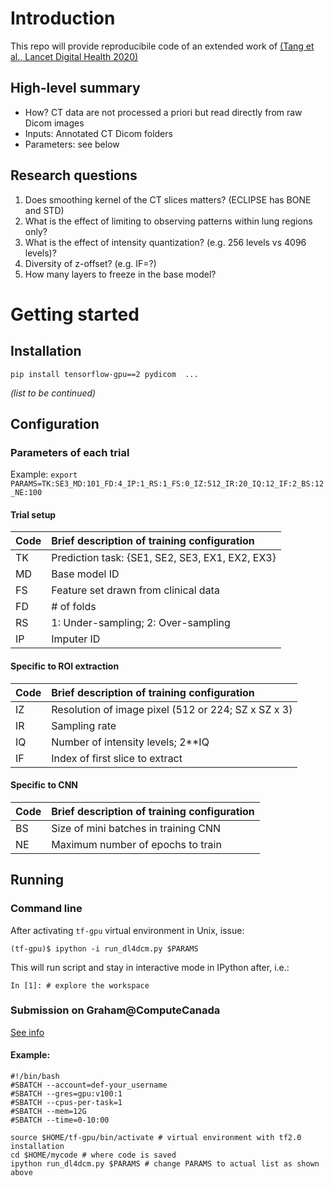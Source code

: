 # Introduction

This repo will provide reproducibile code of an extended work of [(Tang et al., Lancet Digital Health 2020)](https://www.sciencedirect.com/science/article/pii/S2589750020300649)

## High-level summary

- How? CT data are not processed a priori but read directly from raw Dicom images 
- Inputs: Annotated CT Dicom folders
- Parameters: see below

## Research questions

1. Does smoothing kernel of the CT slices matters? (ECLIPSE has BONE and STD)
2. What is the effect of limiting to observing patterns within lung regions only?
3. What is the effect of intensity quantization? (e.g. 256 levels vs 4096 levels)?
4. Diversity of z-offset? (e.g. IF=?)
5. How many layers to freeze in the base model?



# Getting started

## Installation

```
pip install tensorflow-gpu==2 pydicom  ... 
```
*(list to be continued)*
 
## Configuration

### Parameters of each trial

Example: ```export PARAMS=TK:SE3_MD:101_FD:4_IP:1_RS:1_FS:0_IZ:512_IR:20_IQ:12_IF:2_BS:12_NE:100```

#### Trial setup
| Code | Brief description of training configuration |
| ------------- |:-------------|
| TK | Prediction task: {SE1, SE2, SE3, EX1, EX2, EX3} |
| MD | Base model ID |
| FS | Feature set drawn from clinical data |
| FD | # of folds |
| RS | 1: Under-sampling; 2: Over-sampling |
| IP | Imputer ID |

#### Specific to ROI extraction
| Code | Brief description of training configuration |
| ------------- |:-------------|
| IZ | Resolution of image pixel (512 or 224; SZ x SZ x 3) |
| IR | Sampling rate |
| IQ | Number of intensity levels; 2**IQ |
| IF | Index of first slice to extract |

#### Specific to CNN
| Code | Brief description of training configuration |
| ------------- |:-------------|
| BS | Size of mini batches in training CNN  |
| NE | Maximum number of epochs to train |


## Running

### Command line

After activating ```tf-gpu``` virtual environment in Unix, issue:
```
(tf-gpu)$ ipython -i run_dl4dcm.py $PARAMS
```

This will run script and stay in interactive mode in IPython after, i.e.:
```
In [1]: # explore the workspace
```

### Submission on Graham@ComputeCanada

[See info](https://docs.computecanada.ca/wiki/Graham#GPUs_on_Graham)


#### Example:
```
#!/bin/bash
#SBATCH --account=def-your_username
#SBATCH --gres=gpu:v100:1
#SBATCH --cpus-per-task=1
#SBATCH --mem=12G
#SBATCH --time=0-10:00

source $HOME/tf-gpu/bin/activate # virtual environment with tf2.0 installation
cd $HOME/mycode # where code is saved
ipython run_dl4dcm.py $PARAMS # change PARAMS to actual list as shown above

```


